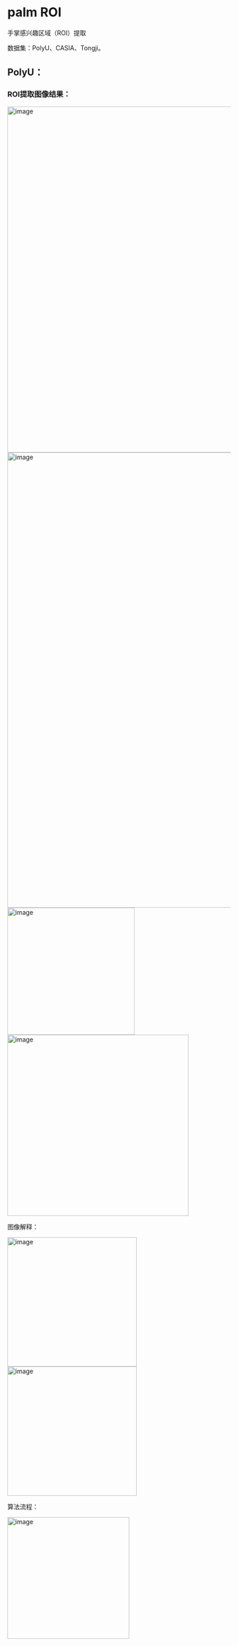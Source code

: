 # palm ROI 
手掌感兴趣区域（ROI）提取

数据集：PolyU、CASIA、Tongji。

## PolyU：
### ROI提取图像结果：

<img width="781" alt="image" src="https://github.com/tanzlyn/ROI-for-palm/assets/92300391/89537106-be01-414d-ac5c-c58832df138c">
    
<img width="1028" alt="image" src="https://github.com/tanzlyn/ROI-for-palm/assets/92300391/d3c8f4e1-3514-44e7-ad6e-2a333df6a963">
    
    
    
<img width="287" alt="image" src="https://github.com/tanzlyn/ROI-for-palm/assets/92300391/e7e2550b-5762-4126-ad68-814d0e25931a">
    
<img width="409" alt="image" src="https://github.com/tanzlyn/ROI-for-palm/assets/92300391/2ebec0f8-d82d-4b16-95e7-57342e1d3ba6">
    
图像解释：

<img width="292" alt="image" src="https://github.com/tanzlyn/ROI-for-palm/assets/92300391/0154c280-4848-48b5-aff2-78d493dea68f">

<img width="292" alt="image" src="https://github.com/tanzlyn/ROI-for-palm/assets/92300391/abcef1eb-56a2-4f59-aebe-8befe5ff7abb">

算法流程：

<img width="275" alt="image" src="https://github.com/tanzlyn/ROI-for-palm/assets/92300391/b563c660-8d73-4288-8fca-7886e948f897">

    


